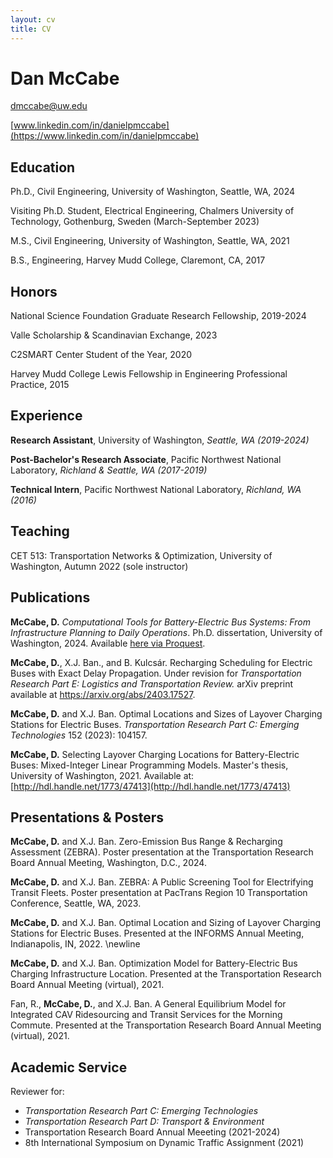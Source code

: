 ```yaml
---
layout: cv
title: CV
---
```


# Dan McCabe
[dmccabe@uw.edu](mailto:dmccabe@uw.edu)

[www.linkedin.com/in/danielpmccabe](https://www.linkedin.com/in/danielpmccabe)

## Education
Ph.D., Civil Engineering, University of Washington, Seattle, WA, 2024

Visiting Ph.D. Student, Electrical Engineering, Chalmers University of Technology, Gothenburg, Sweden (March-September 2023)

M.S., Civil Engineering, University of Washington, Seattle, WA, 2021

B.S., Engineering, Harvey Mudd College, Claremont, CA, 2017

## Honors
National Science Foundation Graduate Research Fellowship, 2019-2024

Valle Scholarship & Scandinavian Exchange, 2023

C2SMART Center Student of the Year, 2020

Harvey Mudd College Lewis Fellowship in Engineering Professional Practice, 2015

## Experience
**Research Assistant**, University of Washington, *Seattle, WA (2019-2024)*

**Post-Bachelor's Research Associate**, Pacific Northwest National Laboratory, *Richland & Seattle, WA (2017-2019)*

**Technical Intern**, Pacific Northwest National Laboratory, *Richland, WA (2016)*

## Teaching
CET 513: Transportation Networks & Optimization, University of Washington, Autumn 2022 (sole instructor)

## Publications
**McCabe, D.** *Computational Tools for Battery-Electric Bus Systems: From Infrastructure Planning to Daily Operations*. Ph.D. dissertation, University of Washington, 2024.
Available [here via Proquest](https://www.proquest.com/docview/3105620986?pq-origsite=gscholar&fromopenview=true&sourcetype=Dissertations%20&%20Theses).

**McCabe, D.**, X.J. Ban., and B. Kulcsár. Recharging Scheduling for Electric Buses with Exact Delay Propagation. Under revision for *Transportation Research Part E: Logistics and Transportation Review.* arXiv preprint available at https://arxiv.org/abs/2403.17527.

**McCabe, D.** and X.J. Ban. Optimal Locations and Sizes of Layover Charging Stations for Electric Buses. *Transportation Research Part C: Emerging Technologies* 152 (2023): 104157. 

**McCabe, D.** Selecting Layover Charging Locations for Battery-Electric Buses: Mixed-Integer Linear Programming Models. Master's thesis, University of Washington, 2021. Available at: [http://hdl.handle.net/1773/47413](http://hdl.handle.net/1773/47413)

## Presentations & Posters
**McCabe, D.** and X.J. Ban. Zero-Emission Bus Range & Recharging Assessment (ZEBRA). Poster presentation at the Transportation Research Board Annual Meeting, Washington, D.C., 2024.

**McCabe, D.** and X.J. Ban. ZEBRA: A Public Screening Tool for Electrifying Transit Fleets. Poster presentation at PacTrans Region 10 Transportation Conference, Seattle, WA, 2023.

**McCabe, D.** and X.J. Ban. Optimal Location and Sizing of Layover Charging Stations for Electric Buses. Presented at the INFORMS Annual Meeting, Indianapolis, IN, 2022. \newline

**McCabe, D.** and X.J. Ban. Optimization Model for Battery-Electric Bus Charging Infrastructure Location. Presented at the Transportation Research Board Annual Meeting (virtual), 2021.

Fan, R., **McCabe, D.**, and X.J. Ban. A General Equilibrium Model for Integrated CAV Ridesourcing and Transit Services for the Morning Commute. Presented at the Transportation Research Board Annual Meeting (virtual), 2021.

## Academic Service
Reviewer for:
* *Transportation Research Part C: Emerging Technologies*
* *Transportation Research Part D: Transport & Environment*
* Transportation Research Board Annual Meeeting (2021-2024)
* 8th International Symposium on Dynamic Traffic Assignment (2021)
